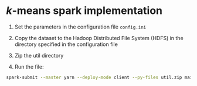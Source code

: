 # _k_-means spark implementation

1. Set the parameters in the configuration file `config.ini`

2. Copy the dataset to the Hadoop Distributed File System (HDFS) in the directory specified in the configuration file

3. Zip the util directory

4. Run the file:

```bash
spark-submit --master yarn --deploy-mode client --py-files util.zip main.py
```

